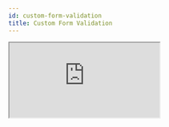 ```yaml
---
id: custom-form-validation
title: Custom Form Validation
---
```


<iframe src="https://codesandbox.io/embed/refine-custom-validation-example-app-i5tf9?autoresize=1&fontsize=14&hidenavigation=1&moduleview=1&theme=dark&view=preview"
    style={{width: "100%", height:"80vh", border: "0px", borderRadius: "8px", overflow:"hidden"}}
    title="refine-custom-validation-example-app"
    allow="accelerometer; ambient-light-sensor; camera; encrypted-media; geolocation; gyroscope; hid; microphone; midi; payment; usb; vr; xr-spatial-tracking"
    sandbox="allow-forms allow-modals allow-popups allow-presentation allow-same-origin allow-scripts"
></iframe>
